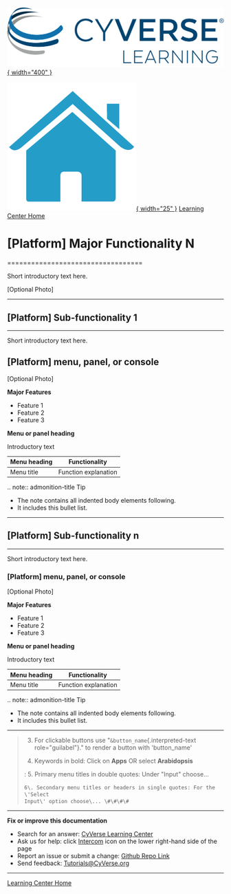 [![!CyVerse Learning Center](https://github.com/tyson-swetnam/cyverse_manual_template_mkdocs/raw/main/assets/cyverse_learning.png "CyVerse Learning Center"){ width="400" }](https://learning.cyverse.org)

[![!Learning Home](https://github.com/tyson-swetnam/cyverse_manual_template_mkdocs/raw/main/assets/homeicon.png "Home"){ width="25" }](https://learning.cyverse.org) [Learning Center Home](http://learning.cyverse.org/)


# [Platform] Major Functionality N
==================================

Short introductory text here.

[Optional Photo]

------------------------------------------------------------------------

## [Platform] Sub-functionality 1
---------------------------------

Short introductory text here.

## [Platform] menu, panel, or console

[Optional Photo]

**Major Features**

-   Feature 1
-   Feature 2
-   Feature 3

**Menu or panel heading**

Introductory text

  | Menu heading | Functionality |
  |--------------|---------------|
  | Menu title | Function explanation |

.. note:: admonition-title
   Tip
   - The note contains all indented body elements
     following.
   - It includes this bullet list.

------------------------------------------------------------------------

## [Platform] Sub-functionality n
---------------------------------

Short introductory text here.

### [Platform] menu, panel, or console

[Optional Photo]

**Major Features**

-   Feature 1
-   Feature 2
-   Feature 3

**Menu or panel heading**

Introductory text

  | Menu heading | Functionality |
  |--------------|---------------|
  | Menu title | Function explanation |

.. note:: admonition-title
   Tip
   - The note contains all indented body elements
     following.
   - It includes this bullet list.

------------------------------------------------------------------------

> 3.  For clickable buttons use \"`&button_name`{.interpreted-text
>     role="guilabel"}.\" to render a button with \'button\_name\'
>
> 4. Keywords in bold: Click on **Apps** OR select **Arabidopsis**
>
> :   5.  Primary menu titles in double quotes: Under \"Input\"
>         choose\...
>
>     6\. Secondary menu titles or headers in single quotes: For the \'Select
>     Input\' option choose\... \#\#\#\#
>
------------------------------------------------------------------------

**Fix or improve this documentation**

  - Search for an answer:
     [CyVerse Learning Center](https://learning.cyverse.org)
  - Ask us for help:
    click [Intercom]() icon on the lower right-hand side of the page
  - Report an issue or submit a change:
    [Github Repo Link]()
  - Send feedback: <Tutorials@CyVerse.org>
  
------------------------------------------------------------------------

[Learning Center Home](http://learning.cyverse.org/)